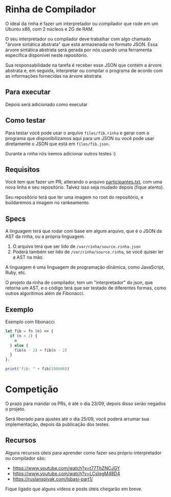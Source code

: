 # Rinha de Compilador

O ideal da rinha é fazer um interpretador ou compilador que rode em um Ubuntu x86, com
2 núcleos e 2G de RAM.

O seu interpretador ou compilador deve trabalhar com algo chamado "árvore sintática abstrata" que está armazenada no formato JSON. Essa árvore sintática abstrata será gerada por nós usando uma ferramenta específica disponível neste repositório.

Sua responsabilidade na tarefa é receber esse JSON que contém a árvore abstrata e, em seguida, interpretar ou compilar o programa de acordo com as informações fornecidas na árvore abstrata.

## Para executar

Depois será adicionado como executar

## Como testar

Para testar você pode usar o arquivo `files/fib.rinha` e gerar com o programa que disponibilizamos
aqui para um JSON ou você pode usar diretamente o JSON que está em `files/fib.json`.

Durante a rinha nós iremos adicionar outros testes :)

## Requisitos

Você tem que fazer um PR, alterando o arquivo [participantes.txt](participantes.txt),
com uma nova linha e seu repositório. Talvez isso seja mudado depois (fique atento).

Seu repositório terá que ter uma imagem no root do repositório, e buildaremos a imagem
no rankeamento.

## Specs

A linguagem terá que rodar com base em algum arquivo, que é o JSON da AST da
rinha, ou a própria linguagem.

1. O arquivo terá que ser lido de `/var/rinha/source.rinha.json`
2. Poderá também ser lido de `/var/rinha/source.rinha`, se você quiser ler a AST
na mão.

A linguagem é uma linguagem de programação dinâmica, como JavaScript, Ruby, etc.

O projeto da rinha de compilador, tem um "interpretador" do json, que retorna
um AST, e o código terá que ser testado de diferentes formas, como outros
algorítimos além de Fibonacci.

## Exemplo

Exemplo com fibonacci

```javascript
let fib = fn (n) => {
  if (n < 2) {
    n
  } else {
    fib(n - 1) + fib(n - 2)
  }
};

print("fib: " + fib(100000))
```

# Competição

O prazo para mandar os PRs, é até o dia 23/09, depois disso serão negados o
projeto.

Será liberado para ajustes até o dia 25/09, você poderá arrumar sua implementação,
depois da publicação dos testes.

## Recursos

Alguns recursos úteis para aprender como fazer seu próprio interpretador ou compilador são:

- https://www.youtube.com/watch?v=t77ThZNCJGY
- https://www.youtube.com/watch?v=LCslqgM48D4
- https://ruslanspivak.com/lsbasi-part1/

Fique ligado que alguns vídeos e posts úteis chegarão em breve.
